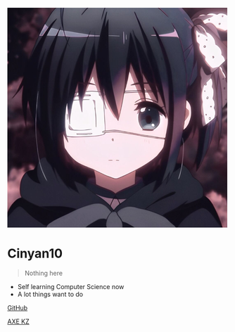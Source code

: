 ![logo](_media/rikka.png)

# Cinyan10

> Nothing here

- Self learning Computer Science now
- A lot things want to do

[GitHub](https://github.com/Cinyan10) 

[AXE KZ](https://www.axekz.com)